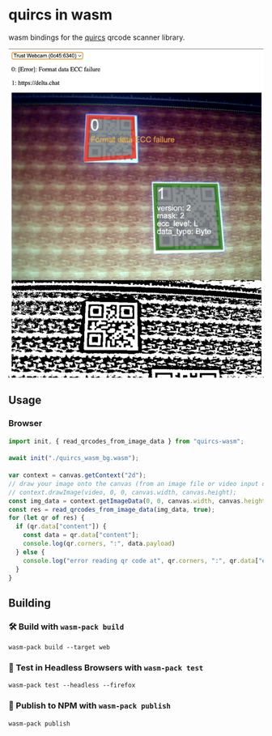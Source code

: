 # quircs in wasm

wasm bindings for the [quircs](https://github.com/dignifiedquire/quircs) qrcode scanner library.

<img src="example.png" />

## Usage

### Browser

```ts
import init, { read_qrcodes_from_image_data } from "quircs-wasm";

await init("./quircs_wasm_bg.wasm");

var context = canvas.getContext("2d");
// draw your image onto the canvas (from an image file or video input of a camera)
// context.drawImage(video, 0, 0, canvas.width, canvas.height);
const img_data = context.getImageData(0, 0, canvas.width, canvas.height);
const res = read_qrcodes_from_image_data(img_data, true);
for (let qr of res) {
  if (qr.data["content"]) {
    const data = qr.data["content"];
    console.log(qr.corners, ":", data.payload)
  } else {
    console.log("error reading qr code at", qr.corners, ":", qr.data["error"]);
  }
}
```

## Building

### 🛠️ Build with `wasm-pack build`

```
wasm-pack build --target web
```

### 🔬 Test in Headless Browsers with `wasm-pack test`

```
wasm-pack test --headless --firefox
```

### 🎁 Publish to NPM with `wasm-pack publish`

```
wasm-pack publish
```
